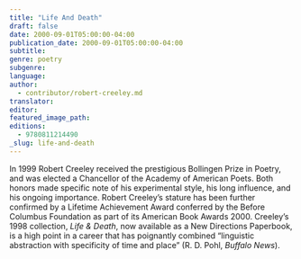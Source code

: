 ```yaml
---
title: "Life And Death"
draft: false
date: 2000-09-01T05:00:00-04:00
publication_date: 2000-09-01T05:00:00-04:00
subtitle:
genre: poetry
subgenre:
language:
author:
  - contributor/robert-creeley.md
translator:
editor:
featured_image_path:
editions:
  - 9780811214490
_slug: life-and-death
---
```


In 1999 Robert Creeley received the prestigious Bollingen Prize in Poetry, and was elected a Chancellor of the Academy of American Poets. Both honors made specific note of his experimental style, his long influence, and his ongoing importance. Robert Creeley’s stature has been further confirmed by a Lifetime Achievement Award conferred by the Before Columbus Foundation as part of its American Book Awards 2000\. Creeley’s 1998 collection, _Life & Death_, now available as a New Directions Paperbook, is a high point in a career that has poignantly combined “linguistic abstraction with specificity of time and place” (R. D. Pohl, _Buffalo News_).

